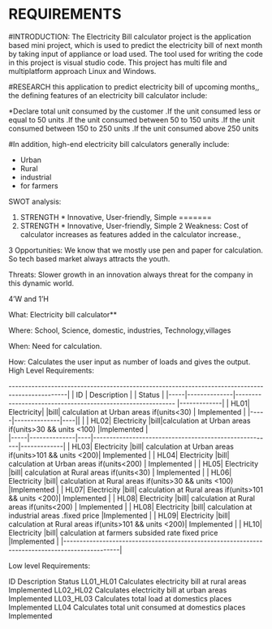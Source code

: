 # REQUIREMENTS

#INTRODUCTION:
 The Electricity Bill calculator project is the application based mini project, which is used to predict the electricity bill of next month by taking input of appliance or load used. The tool used for writing the code in this project is visual studio code. This project has multi file and multiplatform approach Linux and Windows.

 #RESEARCH
 this application to predict electricity bill of upcoming months,, the defining features of an electricity bill calculator include:
 
 *Declare total unit consumed by the customer 
 .If the unit consumed less or equal to 50 units
 .If the unit consumed between 50 to 150 units
 .If  the unit consumed between 150 to 250 units
  .If the unit consumed above 250 units 


  #In addition, high-end electricity bill calculators generally include:
  * Urban
  * Rural
  * industrial
  * for farmers

  SWOT analysis:

  1. STRENGTH
    * Innovative, User-friendly, Simple
=======
  1. STRENGTH * Innovative, User-friendly, Simple
  2  Weakness: Cost of calculator increases as features added in the calculator increase.,

  3  Opportunities: We know that we mostly use pen and paper for calculation. So tech based market always attracts the youth.

Threats: Slower growth in an innovation always threat for the company in this dynamic world.

4’W and 1’H

What: Electricity bill calculator**

Where: School, Science, domestic, industries, Technology,villages

When: Need for calculation.

How: Calculates the user input as number of loads and gives the output.
High Level Requirements:

------------------------------------------------------------------------------------------------| 
| ID	| Description	 |                                                            |  Status     |
|-----|--------------|----------------------------------------------------------- |-------------|
| HL01|	Electricity| |bill| calculation at Urban areas if(units<30)	              | Implemented |
|-----|--------------|----|| |
| HL02|	Electricity  |bill|calculation at Urban areas if(units>30 && units <100)	|Implemented  |  
|-----|--------------|----|-------------------------------------------------------|-------------|
| HL03|	Electricity  |bill| calculation at Urban areas if(units>101 && units <200)|	Implemented |
| HL04|	Electricity  |bill| calculation at Urban areas if(units<200)	            | Implemented |
| HL05|	Electricity  |bill| calculation at Rural areas if(units<30)	              | Implemented |
| HL06|	Electricity  |bill| calculation at Rural areas if(units>30 && units <100)	|Implemented  |
| HL07|	Electricity  |bill| calculation at Rural areas if(units>101 && units <200)|	Implemented |
| HL08|	Electricity  |bill| calculation at Rural areas if(units<200)              |	Implemented |
| HL08|	Electricity  |bill| calculation at industrial  areas .fixed price         |Implemented  |
| HL09|	Electricity  |bill| calculation at Rural areas if(units>101 && units <200)|	Implemented |
| HL10|	Electricity  |bill| calculation at farmers subsided rate fixed price      |Implemented  | 
|-----------------------------------------------------------------------------------------------| 

Low level Requirements:

ID	Description	Status
LL01_HL01	Calculates electricity bill at rural areas	Implemented
LL02_HL02	Calculates electricity bill at urban areas	Implemented
LL03_HL03	Calculates total load at domestics places	   Implemented
LL04	Calculates total unit consumed at domestics places	Implemented

